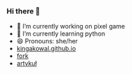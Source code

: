 ### Hi there 👋

- 🔭 I’m currently working on pixel game
- 🌱 I’m currently learning python
- 😄 Pronouns: she/her
- [kingakowal.github.io](https://kingakowal.github.io/)
- [fork](https://github.com/kingakowal/faceswap)
- [artykuł](https://paperswithcode.com/paper/deepfakes-and-beyond-a-survey-of-face)

